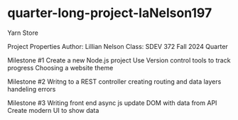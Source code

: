 # quarter-long-project-laNelson197
Yarn Store

Project Properties
    Author: Lillian Nelson
    Class: SDEV 372
    Fall 2024 Quarter

Milestone #1
    Create a new Node.js project
    Use Version control tools to track progress
    Choosing a website theme

Milestone #2
    Writng to a REST controller
    creating routing and data layers
    handeling errors

Milestone #3
    Writing front end async js
    update DOM with data from API
    Create modern UI to show data





